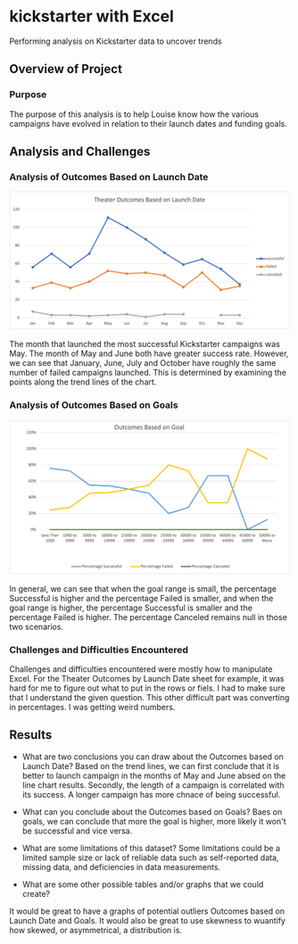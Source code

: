 # kickstarter with Excel
Performing analysis on Kickstarter data to uncover trends


## Overview of Project

### Purpose
The purpose of this analysis is to help Louise know how the various campaigns have evolved in relation to their launch dates and funding goals.

## Analysis and Challenges

### Analysis of Outcomes Based on Launch Date

![alt text](Resources/Theater_Outcomes_vs_Launch.png)

The month that launched the most successful Kickstarter campaigns was May. The month of May and June both have greater success rate. However, we can see that January, June, July and October have roughly the same number of failed campaigns launched. This is determined by examining the points along the trend lines of the chart.

### Analysis of Outcomes Based on Goals

![alt text](Resources/Outcomes_vs_Goals.png)

In general, we can see that when the goal range is small, the percentage Successful is higher and the percentage Failed is smaller, and when the goal range is higher, the percentage Successful is smaller and the percentage Failed is higher. The percentage Canceled remains null in those two scenarios. 

### Challenges and Difficulties Encountered
Challenges and difficulties encountered were mostly how to manipulate Excel. For the Theater Outcomes by Launch Date sheet for example, it was hard for me to figure out what to put in the rows or fiels. I had to make sure that I understand the given question. This other difficult part was converting in percentages. I was getting weird numbers. 
## Results

- What are two conclusions you can draw about the Outcomes based on Launch Date?
Based on the trend lines, we can first conclude that it is better to launch campaign in the months of May and June  absed on the line chart results. Secondly, the length of a campaign is correlated with its success. A longer campaign has more chnace of being successful. 

- What can you conclude about the Outcomes based on Goals?
Baes on goals,  we can conclude that more the goal is higher, more likely it won't be successful and vice versa.

- What are some limitations of this dataset?
Some limitations could be a limited sample size or lack of reliable data such as self-reported data, missing data, and deficiencies in data measurements. 

- What are some other possible tables and/or graphs that we could create?

It would be great to have a graphs of potential outliers Outcomes based on Launch Date and Goals. It would also be great to use skewness to wuantify how skewed, or asymmetrical, a distribution is. 

